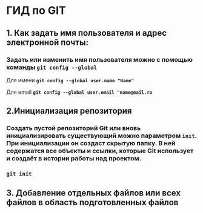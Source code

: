 # ГИД по GIT

## 1. Как задать имя пользователя и адрес электронной почты:

### Задать или изменить имя пользователя можно с помощью команды ```git config --global```
Для имени **```git config --global user.name "Name"```**

Для email **```git config --global user.email "name@mail.ru```**


## 2.Инициализация репозитория
### Создать пустой репозиторий Git или вновь инициализировать существующий можно параметром **```init```**. При инициализации он создаст скрытую папку. В ней содержатся все объекты и ссылки, которые Git использует и создаёт в истории работы над проектом.

### **```git init```**

## 3. Добавление отдельных файлов или всех файлов в область подготовленных файлов


